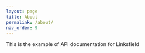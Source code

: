 ```yaml
---
layout: page
title: About
permalink: /about/
nav_order: 9
---
```


This is the example of API documentation for Linksfield
